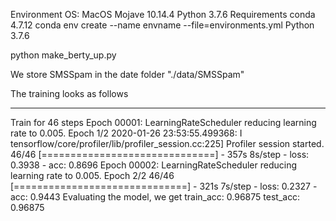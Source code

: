 Environment
OS: MacOS Mojave 10.14.4
Python 3.7.6
Requirements
conda 4.7.12
conda env create --name envname --file=environments.yml
Python 3.7.6

python make_berty_up.py

We store SMSSpam in the date folder
"./data/SMSSpam"

The training looks as follows
_________________________________________________________________
Train for 46 steps
Epoch 00001: LearningRateScheduler reducing learning rate to 0.005.
Epoch 1/2
2020-01-26 23:53:55.499368: I tensorflow/core/profiler/lib/profiler_session.cc:225] Profiler session started.
46/46 [==============================] - 357s 8s/step - loss: 0.3938 - acc: 0.8696
Epoch 00002: LearningRateScheduler reducing learning rate to 0.005.
Epoch 2/2
46/46 [==============================] - 321s 7s/step - loss: 0.2327 - acc: 0.9443
Evaluating the model, we get
train_acc: 0.96875
test_acc: 0.96875

